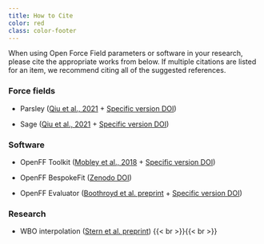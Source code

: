 ```yaml
---
title: How to Cite
color: red
class: color-footer
---
```


When using Open Force Field parameters or software in your research, please cite the appropriate works from below. If multiple citations are listed for an item, we recommend citing all of the suggested references.

### Force fields

* Parsley ([Qiu et al., 2021](https://pubs.acs.org/doi/10.1021/acs.jctc.1c00571) + [Specific version DOI](https://github.com/openforcefield/openff-forcefields#open-force-fields))

* Sage ([Qiu et al., 2021](https://pubs.acs.org/doi/10.1021/acs.jctc.1c00571) + [Specific version DOI](https://github.com/openforcefield/openff-forcefields#open-force-fields))
 
### Software

* OpenFF Toolkit ([Mobley et al., 2018](https://pubs.acs.org/doi/10.1021/acs.jctc.8b00640) + [Specific version DOI](https://zenodo.org/record/6310995#.YkdRtpPMLMI))

* OpenFF BespokeFit ([Zenodo DOI](https://zenodo.org/record/5172174#.YkdU1JPMLMI))

* OpenFF Evaluator ([Boothroyd et al. preprint](https://chemrxiv.org/engage/chemrxiv/article-details/610ad0ed45805d722f80e4de) + [Specific version DOI](https://zenodo.org/record/5695016#.YkdTX5PMLMI))

### Research

* WBO interpolation ([Stern et al. preprint](https://www.biorxiv.org/content/10.1101/2020.08.27.270934v2))
{{< br >}}{{< br >}}
